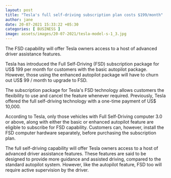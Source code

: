 ```yaml
---
layout: post
title: "Tesla's full self-driving subscription plan costs $199/month"
author: jane 
date: 20-07-2021 15:33:22 +05:30 
categories: [ BUSINESS ] 
image: assets/images/20-07-2021/tesla-model-s-1_3.jpg
---
```

The FSD capability will offer Tesla owners access to a host of advanced driver assistance features.

Tesla has introduced the Full Self-Driving (FSD) subscription package for US$ 199 per month for customers with the basic autopilot package. However, those using the enhanced autopilot package will have to churn out US$ 99 / month to upgrade to FSD.

The subscription package for Tesla's FSD technology allows customers the flexibility to use and cancel the feature whenever required. Previously, Tesla offered the full self-driving technology with a one-time payment of US$ 10,000.

According to Tesla, only those vehicles with Full Self-Driving computer 3.0 or above, along with either the basic or enhanced autopilot feature are eligible to subscribe for FSD capability. Customers can, however, install the FSD computer hardware separately, before purchasing the subscription plan.

The full self-driving capability will offer Tesla owners access to a host of advanced driver assistance features. These features are said to be designed to provide more guidance and assisted driving, compared to the standard autopilot system. However, like the autopilot feature, FSD too will require active supervision by the driver.